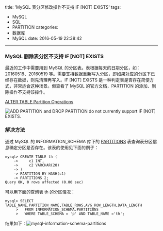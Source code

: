 title: 'MySQL 表分区修改操作不支持 IF [NOT] EXISTS'
tags:
  - MySQL
  - SQL
  - PARTITION
categories:
  - 数据库
  - MySQL
date: 2016-05-19 22:38:42
---

### MySQL 删除表分区不支持 IF [NOT] EXISTS

最近的工作中需要用到 MySQL 的分区表。表根据每天的日期分区，如：20160518、20160519 等。需要支持数据重新写入分区，即如果对应的分区下已经存在数据，则先清理再写入。IF [NOT] EXISTS 是一种判定表是否存在简便方式，非常适合这种场景。但查看了 MySQL 的官方文档，PARTITION 的添加、删除操作不支持该操作。

<!-- more -->

[ALTER TABLE Partition Operations](http://dev.mysql.com/doc/refman/5.7/en/alter-table-partition-operations.html)

![ADD PARTITION and DROP PARTITION do not currently support IF [NOT] EXISTS.](/uploads/20160518/mysql-alter-partition.png)

### 解决方法

通过 MySQL 的 INFORMATION_SCHEMA 库下的 [PARTITIONS](http://dev.mysql.com/doc/refman/5.7/en/partitions-table.html) 表查询表分区信息确定分区是否存在。该表的使用见下面的例子：

    mysql> CREATE TABLE th (
        ->     c1 INT,
        ->     c2 VARCHAR(20)
        -> )
        -> PARTITION BY HASH(c1)
        -> PARTITIONS 2;
    Query OK, 0 rows affected (0.00 sec)

可以用下面的查询表 th 的分区情况：

    mysql> SELECT TABLE_NAME,PARTITION_NAME,TABLE_ROWS,AVG_ROW_LENGTH,DATA_LENGTH
         >   FROM INFORMATION_SCHEMA.PARTITIONS
         >   WHERE TABLE_SCHEMA = 'p' AND TABLE_NAME ='th';

结果如下：![mysql-information-schema-partitions](/uploads/20160518/mysql-information-schema-partitions.png)
